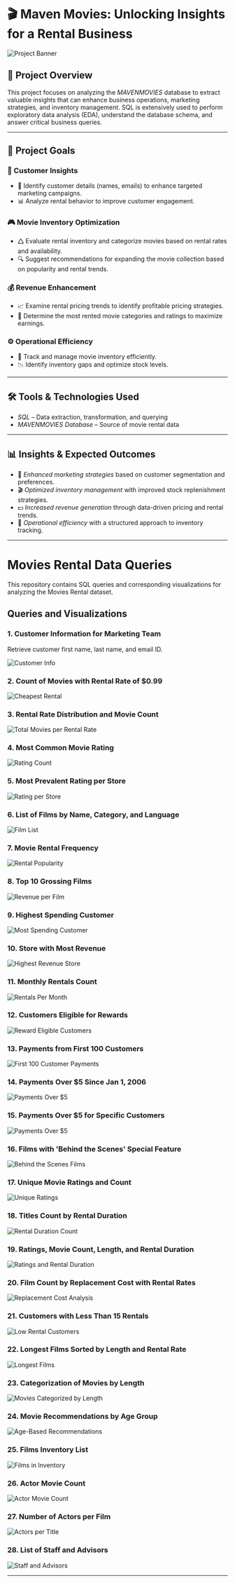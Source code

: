 # 🎬 Maven Movies: Unlocking Insights for a Rental Business

![Project Banner](https://github.com/SwikritiKhare/MAVEN-MOVIES-SQL/blob/main/MAVEN%20MOVIES%20SQL/cinema-background-concept-vector.jpg)

## 📌 Project Overview
This project focuses on analyzing the *MAVENMOVIES* database to extract valuable insights that can enhance business operations, marketing strategies, and inventory management. SQL is extensively used to perform exploratory data analysis (EDA), understand the database schema, and answer critical business queries.


---

## 🎯 Project Goals

### 🛒 Customer Insights

- 📌 Identify customer details (names, emails) to enhance targeted marketing campaigns.
- 📊 Analyze rental behavior to improve customer engagement.

### 🎮 Movie Inventory Optimization

- 🛆 Evaluate rental inventory and categorize movies based on rental rates and availability.
- 🔍 Suggest recommendations for expanding the movie collection based on popularity and rental trends.

### 💰 Revenue Enhancement

- 📈 Examine rental pricing trends to identify profitable pricing strategies.
- 🎥 Determine the most rented movie categories and ratings to maximize earnings.

### ⚙️ Operational Efficiency

- 📌 Track and manage movie inventory efficiently.
- 📉 Identify inventory gaps and optimize stock levels.

---

## 🛠️ Tools & Technologies Used
- *SQL* – Data extraction, transformation, and querying
- *MAVENMOVIES Database* – Source of movie rental data

---

## 📊 Insights & Expected Outcomes
- 📢 *Enhanced marketing strategies* based on customer segmentation and preferences.
- 🎬 *Optimized inventory management* with improved stock replenishment strategies.
- 💵 *Increased revenue generation* through data-driven pricing and rental trends.
- 📌 *Operational efficiency* with a structured approach to inventory tracking.

---

# Movies Rental Data Queries

This repository contains SQL queries and corresponding visualizations for analyzing the Movies Rental dataset.

## Queries and Visualizations

### 1. Customer Information for Marketing Team
Retrieve customer first name, last name, and email ID.

![Customer Info](https://github.com/SwikritiKhare/MAVEN-MOVIES-SQL/blob/main/MAVEN%20MOVIES%20SQL/EMAIL_ID_LIST.png)

### 2. Count of Movies with Rental Rate of $0.99
![Cheapest Rental](https://github.com/SwikritiKhare/MAVEN-MOVIES-SQL/blob/main/MAVEN%20MOVIES%20SQL/CHEAPEST_RENTALS.png)

### 3. Rental Rate Distribution and Movie Count
![Total Movies per Rental Rate](https://github.com/SwikritiKhare/MAVEN-MOVIES-SQL/blob/main/MAVEN%20MOVIES%20SQL/TOTAL_NUMBER_OF_MOVIES.png)

### 4. Most Common Movie Rating
![Rating Count](https://github.com/SwikritiKhare/MAVEN-MOVIES-SQL/blob/main/MAVEN%20MOVIES%20SQL/RATING_WISE_COUNT.png)

### 5. Most Prevalent Rating per Store
![Rating per Store](https://github.com/SwikritiKhare/MAVEN-MOVIES-SQL/blob/main/MAVEN%20MOVIES%20SQL/TOTAL_FILMS.png)

### 6. List of Films by Name, Category, and Language
![Film List](https://github.com/SwikritiKhare/MAVEN-MOVIES-SQL/blob/main/MAVEN%20MOVIES%20SQL/CATEGORY_NAME.png)

### 7. Movie Rental Frequency
![Rental Popularity](https://github.com/SwikritiKhare/MAVEN-MOVIES-SQL/blob/main/MAVEN%20MOVIES%20SQL/POPULARITY.png)

### 8. Top 10 Grossing Films
![Revenue per Film](https://github.com/SwikritiKhare/MAVEN-MOVIES-SQL/blob/main/MAVEN%20MOVIES%20SQL/REVENUE_PER_MOVIE.png)

### 9. Highest Spending Customer
![Most Spending Customer](https://github.com/SwikritiKhare/MAVEN-MOVIES-SQL/blob/main/MAVEN%20MOVIES%20SQL/MOST_SPENDING_CUSTOMER.png)

### 10. Store with Most Revenue
![Highest Revenue Store](https://github.com/SwikritiKhare/MAVEN-MOVIES-SQL/blob/main/MAVEN%20MOVIES%20SQL/MOST_REVENUE.png)

### 11. Monthly Rentals Count
![Rentals Per Month](https://github.com/SwikritiKhare/MAVEN-MOVIES-SQL/blob/main/MAVEN%20MOVIES%20SQL/RENTALS_PER_MONTH.png)

### 12. Customers Eligible for Rewards
![Reward Eligible Customers](https://github.com/SwikritiKhare/MAVEN-MOVIES-SQL/blob/main/MAVEN%20MOVIES%20SQL/REWARD_VIA_PHONE.png)

### 13. Payments from First 100 Customers
![First 100 Customer Payments](https://github.com/SwikritiKhare/MAVEN-MOVIES-SQL/blob/main/MAVEN%20MOVIES%20SQL/PAYMENT_DETAILS_FIRST_100.png)

### 14. Payments Over $5 Since Jan 1, 2006
![Payments Over $5](https://github.com/SwikritiKhare/MAVEN-MOVIES-SQL/blob/main/MAVEN%20MOVIES%20SQL/OVER_5_DOLLAR.png)

### 15. Payments Over $5 for Specific Customers
![Payments Over $5](https://github.com/SwikritiKhare/MAVEN-MOVIES-SQL/blob/main/MAVEN%20MOVIES%20SQL/OLD_CUSTOMER_OVER_5%24.png)

### 16. Films with 'Behind the Scenes' Special Feature
![Behind the Scenes Films](https://github.com/SwikritiKhare/MAVEN-MOVIES-SQL/blob/main/MAVEN%20MOVIES%20SQL/FILMS_WITH_SPECIAL_FEATURES.png)

### 17. Unique Movie Ratings and Count
![Unique Ratings](https://github.com/SwikritiKhare/MAVEN-MOVIES-SQL/blob/main/MAVEN%20MOVIES%20SQL/RATINGWISE_MOVIES.png)

### 18. Titles Count by Rental Duration
![Rental Duration Count](https://github.com/SwikritiKhare/MAVEN-MOVIES-SQL/blob/main/MAVEN%20MOVIES%20SQL/RENTAL_AND_RATING.png)

### 19. Ratings, Movie Count, Length, and Rental Duration
![Ratings and Rental Duration](https://github.com/SwikritiKhare/MAVEN-MOVIES-SQL/blob/main/MAVEN%20MOVIES%20SQL/COMPARE_LENGTH.png)

### 20. Film Count by Replacement Cost with Rental Rates
![Replacement Cost Analysis](https://github.com/SwikritiKhare/MAVEN-MOVIES-SQL/blob/main/MAVEN%20MOVIES%20SQL/RENTAL_VS_REPLACEMENT.png)

### 21. Customers with Less Than 15 Rentals
![Low Rental Customers](https://github.com/SwikritiKhare/MAVEN-MOVIES-SQL/blob/main/MAVEN%20MOVIES%20SQL/NON_LOYAL_CUSTOMERS.png)

### 22. Longest Films Sorted by Length and Rental Rate
![Longest Films](https://github.com/SwikritiKhare/MAVEN-MOVIES-SQL/blob/main/MAVEN%20MOVIES%20SQL/CATEGORY_LENGTH.png)

### 23. Categorization of Movies by Length
![Movies Categorized by Length](https://github.com/SwikritiKhare/MAVEN-MOVIES-SQL/blob/main/MAVEN%20MOVIES%20SQL/RENTAL_DURATIONWISE_MOVIES.png)

### 24. Movie Recommendations by Age Group
![Age-Based Recommendations](https://github.com/SwikritiKhare/MAVEN-MOVIES-SQL/blob/main/MAVEN%20MOVIES%20SQL/RECOMMENDATION_SYSTEM.png)

### 25. Films Inventory List
![Films in Inventory](https://github.com/SwikritiKhare/MAVEN-MOVIES-SQL/blob/main/MAVEN%20MOVIES%20SQL/FILM_INVENTORY.png)

### 26. Actor Movie Count
![Actor Movie Count](https://github.com/SwikritiKhare/MAVEN-MOVIES-SQL/blob/main/MAVEN%20MOVIES%20SQL/ACTORS_NUMBER_OF_FILMS.png)

### 27. Number of Actors per Film
![Actors per Title](https://github.com/SwikritiKhare/MAVEN-MOVIES-SQL/blob/main/MAVEN%20MOVIES%20SQL/ACTOR_ASSOCIATED_WITH_TITLE.png)

### 28. List of Staff and Advisors
![Staff and Advisors](https://github.com/SwikritiKhare/MAVEN-MOVIES-SQL/blob/main/MAVEN%20MOVIES%20SQL/UNION.png)

---
